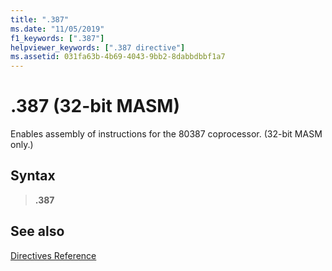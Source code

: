 ```yaml
---
title: ".387"
ms.date: "11/05/2019"
f1_keywords: [".387"]
helpviewer_keywords: [".387 directive"]
ms.assetid: 031fa63b-4b69-4043-9bb2-8dabbdbbf1a7
---
```

# .387 (32-bit MASM)

Enables assembly of instructions for the 80387 coprocessor. (32-bit MASM only.)

## Syntax

> **.387**

## See also

[Directives Reference](../../assembler/masm/directives-reference.md)
